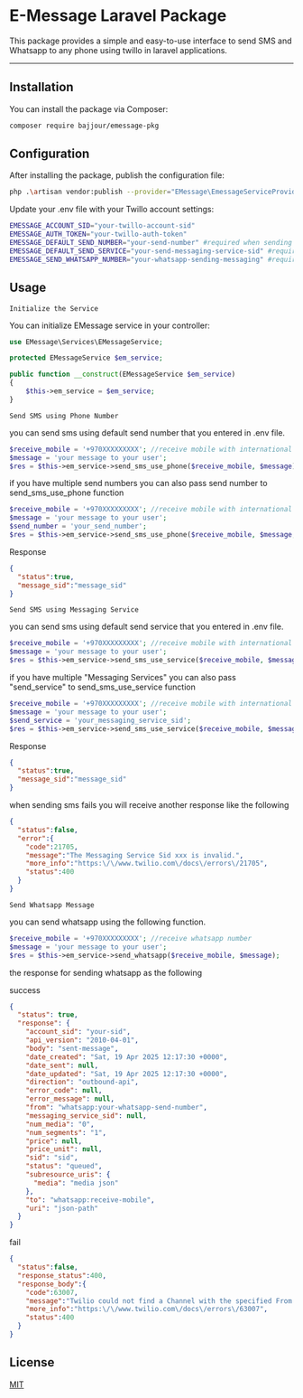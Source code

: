 # E-Message Laravel Package

This package provides a simple and easy-to-use interface to send SMS and Whatsapp to any phone using twillo in laravel applications.

---

## Installation

You can install the package via Composer:

```bash
composer require bajjour/emessage-pkg
```

## Configuration

After installing the package, publish the configuration file:

```bash
php .\artisan vendor:publish --provider="EMessage\EmessageServiceProvider" --tag="e-message-config"
```

Update your .env file with your Twillo account settings:

```bash
EMESSAGE_ACCOUNT_SID="your-twillo-account-sid"
EMESSAGE_AUTH_TOKEN="your-twillo-auth-token"
EMESSAGE_DEFAULT_SEND_NUMBER="your-send-number" #required when sending using phone number
EMESSAGE_DEFAULT_SEND_SERVICE="your-send-messaging-service-sid" #required when sending using service
EMESSAGE_SEND_WHATSAPP_NUMBER="your-whatsapp-sending-messaging" #required when sending using whatsapp
```

## Usage

`Initialize the Service`

You can initialize EMessage service in your controller:

```php
use EMessage\Services\EMessageService;

protected EMessageService $em_service;

public function __construct(EMessageService $em_service)
{
    $this->em_service = $em_service;
}
```

`Send SMS using Phone Number`

you can send sms using default send number that you entered in .env file.

```php
$receive_mobile = '+970XXXXXXXXX'; //receive mobile with international code
$message = 'your message to your user';
$res = $this->em_service->send_sms_use_phone($receive_mobile, $message);
```

if you have multiple send numbers you can also pass send number to send_sms_use_phone function
```php
$receive_mobile = '+970XXXXXXXXX'; //receive mobile with international code
$message = 'your message to your user';
$send_number = 'your_send_number';
$res = $this->em_service->send_sms_use_phone($receive_mobile, $message, $send_number);
```

Response
```json
{
  "status":true,
  "message_sid":"message_sid"
}
```

`Send SMS using Messaging Service`

you can send sms using default send service that you entered in .env file.

```php
$receive_mobile = '+970XXXXXXXXX'; //receive mobile with international code
$message = 'your message to your user';
$res = $this->em_service->send_sms_use_service($receive_mobile, $message);
```

if you have multiple "Messaging Services" you can also pass "send_service" to send_sms_use_service function
```php
$receive_mobile = '+970XXXXXXXXX'; //receive mobile with international code
$message = 'your message to your user';
$send_service = 'your_messaging_service_sid';
$res = $this->em_service->send_sms_use_service($receive_mobile, $message, $send_service);
```

Response
```json
{
  "status":true,
  "message_sid":"message_sid"
}
```

when sending sms fails you will receive another response like the following
```json
{
  "status":false,
  "error":{
    "code":21705,
    "message":"The Messaging Service Sid xxx is invalid.",
    "more_info":"https:\/\/www.twilio.com\/docs\/errors\/21705",
    "status":400
  }
}
```


`Send Whatsapp Message`

you can send whatsapp using the following function.

```php
$receive_mobile = '+970XXXXXXXXX'; //receive whatsapp number
$message = 'your message to your user';
$res = $this->em_service->send_whatsapp($receive_mobile, $message);
```

the response for sending whatsapp as the following

success
```json
{
  "status": true,
  "response": {
    "account_sid": "your-sid",
    "api_version": "2010-04-01",
    "body": "sent-message",
    "date_created": "Sat, 19 Apr 2025 12:17:30 +0000",
    "date_sent": null,
    "date_updated": "Sat, 19 Apr 2025 12:17:30 +0000",
    "direction": "outbound-api",
    "error_code": null,
    "error_message": null,
    "from": "whatsapp:your-whatsapp-send-number",
    "messaging_service_sid": null,
    "num_media": "0",
    "num_segments": "1",
    "price": null,
    "price_unit": null,
    "sid": "sid",
    "status": "queued",
    "subresource_uris": {
      "media": "media json"
    },
    "to": "whatsapp:receive-mobile",
    "uri": "json-path"
  }
}
```

fail
```json
{
  "status":false,
  "response_status":400,
  "response_body":{
    "code":63007,
    "message":"Twilio could not find a Channel with the specified From address",
    "more_info":"https:\/\/www.twilio.com\/docs\/errors\/63007",
    "status":400
  }
}
```

## License

[MIT](https://choosealicense.com/licenses/mit/)